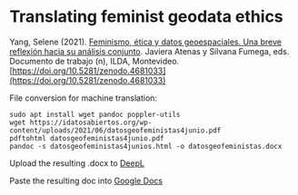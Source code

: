 # Translating feminist geodata ethics

Yang, Selene (2021).  [Feminismo, ética y datos geoespaciales. Una breve reflexión hacia su análisis conjunto](https://idatosabiertos.org/wp-content/uploads/2021/06/datosgeofeministas4junio.pdf). Javiera Atenas y Silvana Fumega, eds. Documento de trabajo (n), ILDA, Montevideo. [https://doi.org/10.5281/zenodo.4681033](https://doi.org/10.5281/zenodo.4681033)

File conversion for machine translation:
```
sudo apt install wget pandoc poppler-utils
wget https://idatosabiertos.org/wp-content/uploads/2021/06/datosgeofeministas4junio.pdf
pdftohtml datosgeofeministas4junio.pdf 
pandoc -s datosgeofeministas4junios.html -o datosgeofeministas.docx
```

Upload the resulting .docx to [DeepL](https://www.deepl.com/translator)

Paste the resulting doc into [Google Docs](https://docs.google.com/document/d/1Ee81bssn8CSdRRD2RhlYoNy10r0jhpk1niz8l59VpPo/edit?usp=sharing)


